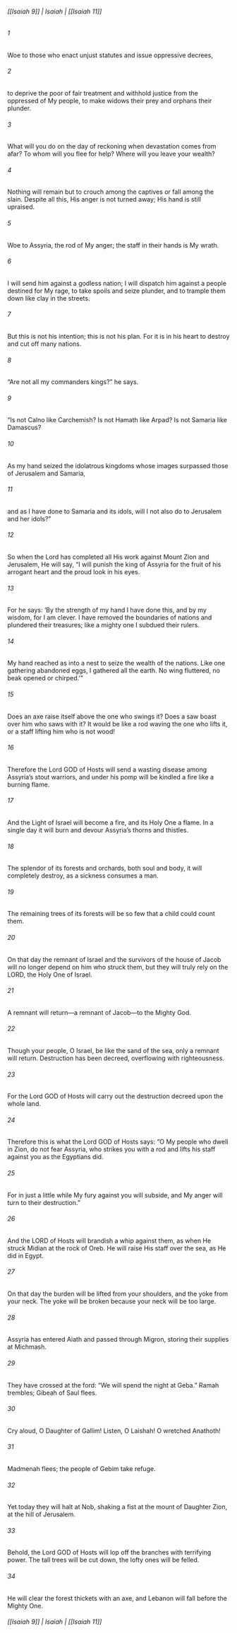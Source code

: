 ###### [[Isaiah 9]] | Isaiah | [[Isaiah 11]]

###### 1
Woe to those who enact unjust statutes and issue oppressive decrees,
###### 2
to deprive the poor of fair treatment and withhold justice from the oppressed of My people, to make widows their prey and orphans their plunder.
###### 3
What will you do on the day of reckoning when devastation comes from afar? To whom will you flee for help? Where will you leave your wealth?
###### 4
Nothing will remain but to crouch among the captives or fall among the slain. Despite all this, His anger is not turned away; His hand is still upraised.
###### 5
Woe to Assyria, the rod of My anger; the staff in their hands is My wrath.
###### 6
I will send him against a godless nation; I will dispatch him against a people destined for My rage, to take spoils and seize plunder, and to trample them down like clay in the streets.
###### 7
But this is not his intention; this is not his plan. For it is in his heart to destroy and cut off many nations.
###### 8
“Are not all my commanders kings?” he says.
###### 9
“Is not Calno like Carchemish? Is not Hamath like Arpad? Is not Samaria like Damascus?
###### 10
As my hand seized the idolatrous kingdoms whose images surpassed those of Jerusalem and Samaria,
###### 11
and as I have done to Samaria and its idols, will I not also do to Jerusalem and her idols?”
###### 12
So when the Lord has completed all His work against Mount Zion and Jerusalem, He will say, “I will punish the king of Assyria for the fruit of his arrogant heart and the proud look in his eyes.
###### 13
For he says: ‘By the strength of my hand I have done this, and by my wisdom, for I am clever. I have removed the boundaries of nations and plundered their treasures; like a mighty one I subdued their rulers.
###### 14
My hand reached as into a nest to seize the wealth of the nations. Like one gathering abandoned eggs, I gathered all the earth. No wing fluttered, no beak opened or chirped.’”
###### 15
Does an axe raise itself above the one who swings it? Does a saw boast over him who saws with it? It would be like a rod waving the one who lifts it, or a staff lifting him who is not wood!
###### 16
Therefore the Lord GOD of Hosts will send a wasting disease among Assyria’s stout warriors, and under his pomp will be kindled a fire like a burning flame.
###### 17
And the Light of Israel will become a fire, and its Holy One a flame. In a single day it will burn and devour Assyria’s thorns and thistles.
###### 18
The splendor of its forests and orchards, both soul and body, it will completely destroy, as a sickness consumes a man.
###### 19
The remaining trees of its forests will be so few that a child could count them.
###### 20
On that day the remnant of Israel and the survivors of the house of Jacob will no longer depend on him who struck them, but they will truly rely on the LORD, the Holy One of Israel.
###### 21
A remnant will return—a remnant of Jacob—to the Mighty God.
###### 22
Though your people, O Israel, be like the sand of the sea, only a remnant will return. Destruction has been decreed, overflowing with righteousness.
###### 23
For the Lord GOD of Hosts will carry out the destruction decreed upon the whole land.
###### 24
Therefore this is what the Lord GOD of Hosts says: “O My people who dwell in Zion, do not fear Assyria, who strikes you with a rod and lifts his staff against you as the Egyptians did.
###### 25
For in just a little while My fury against you will subside, and My anger will turn to their destruction.”
###### 26
And the LORD of Hosts will brandish a whip against them, as when He struck Midian at the rock of Oreb. He will raise His staff over the sea, as He did in Egypt.
###### 27
On that day the burden will be lifted from your shoulders, and the yoke from your neck. The yoke will be broken because your neck will be too large.
###### 28
Assyria has entered Aiath and passed through Migron, storing their supplies at Michmash.
###### 29
They have crossed at the ford: “We will spend the night at Geba.” Ramah trembles; Gibeah of Saul flees.
###### 30
Cry aloud, O Daughter of Gallim! Listen, O Laishah! O wretched Anathoth!
###### 31
Madmenah flees; the people of Gebim take refuge.
###### 32
Yet today they will halt at Nob, shaking a fist at the mount of Daughter Zion, at the hill of Jerusalem.
###### 33
Behold, the Lord GOD of Hosts will lop off the branches with terrifying power. The tall trees will be cut down, the lofty ones will be felled.
###### 34
He will clear the forest thickets with an axe, and Lebanon will fall before the Mighty One.

###### [[Isaiah 9]] | Isaiah | [[Isaiah 11]]
